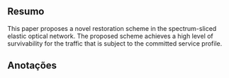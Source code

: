 ## Resumo

This paper proposes a novel restoration scheme in the spectrum-sliced elastic optical network. The proposed scheme achieves a high level of survivability for the traffic that is subject to the committed service profile.


## Anotações


